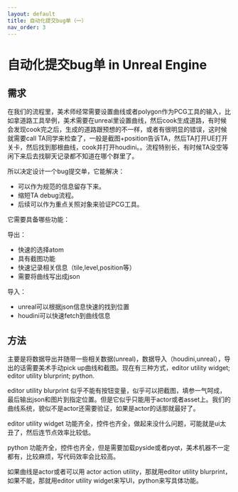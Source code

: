 ```yaml
---
layout: default
title: 自动化提交bug单（一）
nav_order: 3
---
```


# 自动化提交bug单 in Unreal Engine

## 需求
在我们的流程里，美术师经常需要设置曲线或者polygon作为PCG工具的输入，比如拿道路工具举例，美术需要在unreal里设置曲线，然后cook生成道路，有时候会发现cook完之后，生成的道路跟预想的不一样，或者有很明显的错误，这时候就需要call TA同学来检查了，一般是截图+position告诉TA，然后TA打开UE打开关卡，然后找到那根曲线，cook并打开houdini。。流程特别长，有时候TA没空等闲下来后去找聊天记录都不知道在哪个群里了。

所以决定设计一个bug提交单，它能解决：

* 可以作为规范的信息留存下来。
* 缩短TA debug流程。
* 后续可以作为重点关照对象来验证PCG工具。

它需要具备哪些功能：

导出：
* 快速的选择atom
* 具有截图功能
* 快速记录相关信息（tile,level,position等）
* 需要将曲线写出成json

导入：
* unreal可以根据json信息快速的找到位置
* houdini可以快速fetch到曲线信息

## 方法
主要是将数据导出并随带一些相关数据(unreal)，数据导入（houdini,unreal），导出的话需要美术手动pick up曲线和截图。现在有三种方式，editor utility widget; editor utility blurprint; python.


editor utility blurprint 似乎不能有按钮变量，似乎可以把截图，填参一气呵成，最后输出json和图片到指定位置。但是它似乎只能用于actor或者asset上。我们的曲线系统，貌似不是actor还需要验证，如果是actor的话那就最好了。

editor utility widget 功能齐全，控件也齐全，做起来没什么问题，可能就是ui太丑了，然后连节点效率比较低。

python 功能齐全，控件也齐全，但是需要加载pyside或者pyqt，美术机器不一定都有，比较麻烦，写代码效率会比较高。

如果曲线是actor或者可以用 actor action utility，那就用editor utility blurprint，如果不能，那就用editor utility widget来写UI，python来写具体功能。
